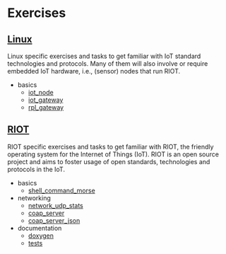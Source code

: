 # Exercises

## [Linux](Linux)
Linux specific exercises and tasks to get familiar with IoT standard technologies and protocols. Many of them will also involve or require embedded IoT hardware, i.e., (sensor) nodes that run RIOT.
- basics
    - [iot_node](Linux/basics/iot_node.md)
    - [iot_gateway](Linux/basics/iot_gateway.md)
    - [rpl_gateway](Linux/basics/rpl_gateway.md)

## [RIOT](RIOT)
RIOT specific exercises and tasks to get familiar with RIOT, the friendly operating system for the Internet of Things (IoT). RIOT is an open source project and aims to foster usage of open standards, technologies and protocols in the IoT.
- basics
    - [shell_command_morse](RIOT/basics/shell_command_morse.md)
- networking
    - [network_udp_stats](RIOT/networking/network_udp_stats.md)
    - [coap_server](RIOT/networking/coap_server.md)
    - [coap_server_json](RIOT/networking/coap_server_json.md)
- documentation
    - [doxygen](RIOT/documentation/doxygen.md)
    - [tests](RIOT/documentation/tests.md)
